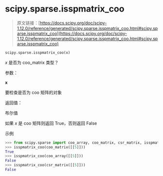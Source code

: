 # scipy.sparse.isspmatrix_coo

> 原文链接：[https://docs.scipy.org/doc/scipy-1.12.0/reference/generated/scipy.sparse.isspmatrix_coo.html#scipy.sparse.isspmatrix_coo](https://docs.scipy.org/doc/scipy-1.12.0/reference/generated/scipy.sparse.isspmatrix_coo.html#scipy.sparse.isspmatrix_coo)

```py
scipy.sparse.isspmatrix_coo(x)
```

*x* 是否为 coo_matrix 类型？

参数：

**x**

要检查是否为 coo 矩阵的对象

返回值：

布尔值

如果 *x* 是 coo 矩阵则返回 True，否则返回 False

示例

```py
>>> from scipy.sparse import coo_array, coo_matrix, csr_matrix, isspmatrix_coo
>>> isspmatrix_coo(coo_matrix([[5]]))
True
>>> isspmatrix_coo(coo_array([[5]]))
False
>>> isspmatrix_coo(csr_matrix([[5]]))
False 
```
